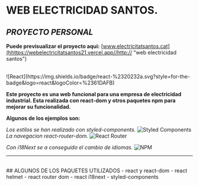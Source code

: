 
# WEB ELECTRICIDAD SANTOS.
## _PROYECTO PERSONAL_

**Puede previsualizar el proyecto aqui:**
[www.electricitatsantos.cat](hhttps://webelectricitatsantos21.vercel.app//http:// "web electricidad santos")


<br>
![React](https://img.shields.io/badge/react-%2320232a.svg?style=for-the-badge&logo=react&logoColor=%2361DAFB)

**Este proyecto es una web funcional para una empresa de electricidad industrial.
Esta realizada con react-dom y otros paquetes npm para mejorar su funcionalidad.**

**Algunos de los ejemplos son:**

*Los estilos se han realizado con styled-components.*
![Styled Components](https://img.shields.io/badge/styled--components-DB7093?style=for-the-badge&logo=styled-components&logoColor=white)
*La navegacion react-router-dom.*
![React Router](https://img.shields.io/badge/React_Router-CA4245?style=for-the-badge&logo=react-router&logoColor=white)

*Con i18Next se a conseguido el cambio de idiomas.*
![NPM](https://img.shields.io/badge/NPM-%23000000.svg?style=for-the-badge&logo=npm&logoColor=white)


------------
<br>
## ALGUNOS DE LOS PAQUETES UTILIZADOS
- react y react-dom
- react helmet
- react router dom
- react i18next
- styled-components
